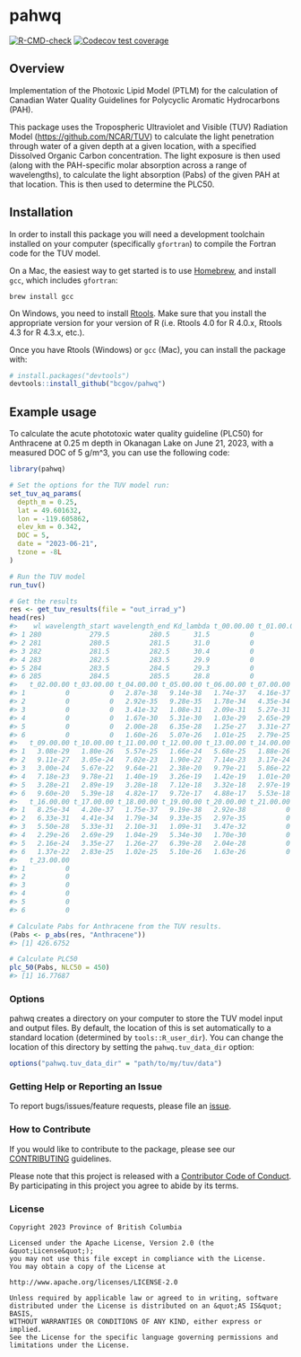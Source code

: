 
<!--
Copyright 2023 Province of British Columbia
&#10;Licensed under the Apache License, Version 2.0 (the "License");
you may not use this file except in compliance with the License.
You may obtain a copy of the License at
&#10;http://www.apache.org/licenses/LICENSE-2.0
&#10;Unless required by applicable law or agreed to in writing, software distributed under the License is distributed on an "AS IS" BASIS,
WITHOUT WARRANTIES OR CONDITIONS OF ANY KIND, either express or implied.
See the License for the specific language governing permissions and limitations under the License.
-->
<!-- README.md is generated from README.Rmd. Please edit that file -->

# pahwq

<!-- badges: start -->

[![R-CMD-check](https://github.com/bcgov/pahwq/actions/workflows/R-CMD-check.yaml/badge.svg)](https://github.com/bcgov/pahwq/actions/workflows/R-CMD-check.yaml)
[![Codecov test
coverage](https://codecov.io/gh/bcgov/pahwq/branch/main/graph/badge.svg)](https://app.codecov.io/gh/bcgov/pahwq?branch=main)
<!-- badges: end -->

## Overview

Implementation of the Photoxic Lipid Model (PTLM) for the calculation of
Canadian Water Quality Guidelines for Polycyclic Aromatic Hydrocarbons
(PAH).

This package uses the Tropospheric Ultraviolet and Visible (TUV)
Radiation Model (<https://github.com/NCAR/TUV>) to calculate the light
penetration through water of a given depth at a given location, with a
specified Dissolved Organic Carbon concentration. The light exposure is
then used (along with the PAH-specific molar absorption across a range
of wavelengths), to calculate the light absorption (Pabs) of the given
PAH at that location. This is then used to determine the PLC50.

## Installation

In order to install this package you will need a development toolchain
installed on your computer (specifically `gfortran`) to compile the
Fortran code for the TUV model.

On a Mac, the easiest way to get started is to use
[Homebrew](https://brew.sh/), and install `gcc`, which includes
`gfortran`:

    brew install gcc

On Windows, you need to install
[Rtools](https://cran.r-project.org/bin/windows/Rtools/). Make sure that
you install the appropriate version for your version of R (i.e. Rtools
4.0 for R 4.0.x, Rtools 4.3 for R 4.3.x, etc.).

Once you have Rtools (Windows) or `gcc` (Mac), you can install the
package with:

``` r
# install.packages("devtools")
devtools::install_github("bcgov/pahwq")
```

## Example usage

To calculate the acute phototoxic water quality guideline (PLC50) for
Anthracene at 0.25 m depth in Okanagan Lake on June 21, 2023, with a
measured DOC of 5 g/m^3, you can use the following code:

``` r
library(pahwq)

# Set the options for the TUV model run:
set_tuv_aq_params(
  depth_m = 0.25,
  lat = 49.601632,
  lon = -119.605862,
  elev_km = 0.342,
  DOC = 5,
  date = "2023-06-21",
  tzone = -8L
)

# Run the TUV model
run_tuv()

# Get the results
res <- get_tuv_results(file = "out_irrad_y")
head(res)
#>    wl wavelength_start wavelength_end Kd_lambda t_00.00.00 t_01.00.00
#> 1 280            279.5          280.5      31.5          0          0
#> 2 281            280.5          281.5      31.0          0          0
#> 3 282            281.5          282.5      30.4          0          0
#> 4 283            282.5          283.5      29.9          0          0
#> 5 284            283.5          284.5      29.3          0          0
#> 6 285            284.5          285.5      28.8          0          0
#>   t_02.00.00 t_03.00.00 t_04.00.00 t_05.00.00 t_06.00.00 t_07.00.00 t_08.00.00
#> 1          0          0   2.87e-38   9.14e-38   1.74e-37   4.16e-37   7.37e-34
#> 2          0          0   2.92e-35   9.28e-35   1.78e-34   4.35e-34   5.71e-31
#> 3          0          0   3.41e-32   1.08e-31   2.09e-31   5.27e-31   5.02e-28
#> 4          0          0   1.67e-30   5.31e-30   1.03e-29   2.65e-29   2.10e-26
#> 5          0          0   2.00e-28   6.35e-28   1.25e-27   3.31e-27   2.02e-24
#> 6          0          0   1.60e-26   5.07e-26   1.01e-25   2.79e-25   1.28e-22
#>   t_09.00.00 t_10.00.00 t_11.00.00 t_12.00.00 t_13.00.00 t_14.00.00 t_15.00.00
#> 1   3.08e-29   1.80e-26   5.57e-25   1.66e-24   5.68e-25   1.88e-26   3.30e-29
#> 2   9.11e-27   3.05e-24   7.02e-23   1.90e-22   7.14e-23   3.17e-24   9.71e-27
#> 3   3.00e-24   5.67e-22   9.64e-21   2.38e-20   9.79e-21   5.86e-22   3.17e-24
#> 4   7.18e-23   9.78e-21   1.40e-19   3.26e-19   1.42e-19   1.01e-20   7.57e-23
#> 5   3.28e-21   2.89e-19   3.28e-18   7.12e-18   3.32e-18   2.97e-19   3.44e-21
#> 6   9.60e-20   5.39e-18   4.82e-17   9.72e-17   4.88e-17   5.53e-18   1.00e-19
#>   t_16.00.00 t_17.00.00 t_18.00.00 t_19.00.00 t_20.00.00 t_21.00.00 t_22.00.00
#> 1   8.25e-34   4.20e-37   1.75e-37   9.19e-38   2.92e-38          0          0
#> 2   6.33e-31   4.41e-34   1.79e-34   9.33e-35   2.97e-35          0          0
#> 3   5.50e-28   5.33e-31   2.10e-31   1.09e-31   3.47e-32          0          0
#> 4   2.29e-26   2.69e-29   1.04e-29   5.34e-30   1.70e-30          0          0
#> 5   2.16e-24   3.35e-27   1.26e-27   6.39e-28   2.04e-28          0          0
#> 6   1.37e-22   2.83e-25   1.02e-25   5.10e-26   1.63e-26          0          0
#>   t_23.00.00
#> 1          0
#> 2          0
#> 3          0
#> 4          0
#> 5          0
#> 6          0

# Calculate Pabs for Anthracene from the TUV results.
(Pabs <- p_abs(res, "Anthracene"))
#> [1] 426.6752

# Calculate PLC50
plc_50(Pabs, NLC50 = 450)
#> [1] 16.77687
```

### Options

pahwq creates a directory on your computer to store the TUV model input
and output files. By default, the location of this is set automatically
to a standard location (determined by `tools::R_user_dir`). You can
change the location of this directory by setting the
`pahwq.tuv_data_dir` option:

``` r
options("pahwq.tuv_data_dir" = "path/to/my/tuv/data")
```

### Getting Help or Reporting an Issue

To report bugs/issues/feature requests, please file an
[issue](https://github.com/bcgov/pahwq/issues/).

### How to Contribute

If you would like to contribute to the package, please see our
[CONTRIBUTING](CONTRIBUTING.md) guidelines.

Please note that this project is released with a [Contributor Code of
Conduct](CODE_OF_CONDUCT.md). By participating in this project you agree
to abide by its terms.

### License

    Copyright 2023 Province of British Columbia

    Licensed under the Apache License, Version 2.0 (the &quot;License&quot;);
    you may not use this file except in compliance with the License.
    You may obtain a copy of the License at

    http://www.apache.org/licenses/LICENSE-2.0

    Unless required by applicable law or agreed to in writing, software distributed under the License is distributed on an &quot;AS IS&quot; BASIS,
    WITHOUT WARRANTIES OR CONDITIONS OF ANY KIND, either express or implied.
    See the License for the specific language governing permissions and limitations under the License.
